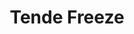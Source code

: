 --- 
title: "Tende Freeze"
publishdate: "2019-3-13T16:48:46+02:00"
src: "https://365manga.net/manga/tende-freeze"
image: "https://data.365manga.net/images/thumbnails/24690-tende-freeze.jpg"
description: "Koyuki has the power to see the future, but she can only see the unfortunate things that happen to people. Until the day she meets Umehachi, a high school senior... Fanservice, mayhem, and hilarity ensues."
---
